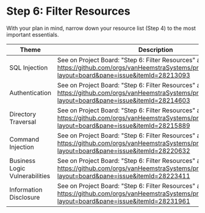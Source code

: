 # Step 6: Filter Resources

With your plan in mind, narrow down your resource list (Step 4) to the most important essentials.

| Theme | Description |
| --- | --- |
| SQL Injection | See on Project Board: "Step 6: Filter Resources" at https://github.com/orgs/vanHeemstraSystems/projects/18/views/1?layout=board&pane=issue&itemId=28213093 |
| Authentication | See on Project Board: "Step 6: Filter Resources" at https://github.com/orgs/vanHeemstraSystems/projects/19/views/1?layout=board&pane=issue&itemId=28214603 |
| Directory Traversal | See on Project Board: "Step 6: Filter Resources" at https://github.com/orgs/vanHeemstraSystems/projects/20/views/1?layout=board&pane=issue&itemId=28215889 |
| Command Injection | See on Project Board: "Step 6: Filter Resources" at https://github.com/orgs/vanHeemstraSystems/projects/21/views/1?layout=board&pane=issue&itemId=28220632 |
| Business Logic Vulnerabilities | See on Project Board: "Step 6: Filter Resources" at https://github.com/orgs/vanHeemstraSystems/projects/22/views/1?layout=board&pane=issue&itemId=28223411 |
| Information Disclosure | See on Project Board: "Step 6: Filter Resources" at https://github.com/orgs/vanHeemstraSystems/projects/23/views/1?layout=board&pane=issue&itemId=28231961 |
